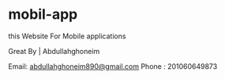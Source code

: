 # mobil-app

this Website For Mobile applications 

Great By | Abdullahghoneim 

Email: abdullahghoneim890@gmail.com
Phone : 201060649873
